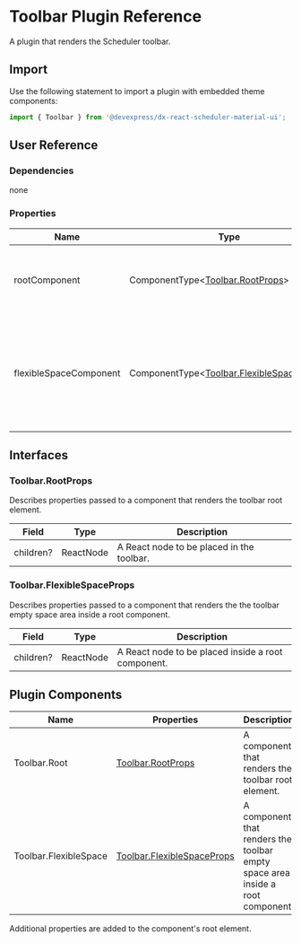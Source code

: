 # Toolbar Plugin Reference

A plugin that renders the Scheduler toolbar.

## Import

Use the following statement to import a plugin with embedded theme components:

```js
import { Toolbar } from '@devexpress/dx-react-scheduler-material-ui';
```

## User Reference

### Dependencies

none

### Properties

Name | Type | Default | Description
-----|------|---------|------------
rootComponent | ComponentType&lt;[Toolbar.RootProps](#toolbarrootprops)&gt; | | A component that renders the toolbar root element.
flexibleSpaceComponent | ComponentType&lt;[Toolbar.FlexibleSpaceProps](#toolbarflexiblespaceprops)&gt; | | A component that renders the toolbar empty space area inside a root component.

## Interfaces

### Toolbar.RootProps

Describes properties passed to a component that renders the toolbar root element.

Field | Type | Description
------|------|------------
children? | ReactNode | A React node to be placed in the toolbar.

### Toolbar.FlexibleSpaceProps

Describes properties passed to a component that renders the the toolbar empty space area inside a root component.

Field | Type | Description
------|------|------------
children? | ReactNode | A React node to be placed inside a root component.

## Plugin Components

Name | Properties | Description
-----|------------|------------
Toolbar.Root | [Toolbar.RootProps](#toolbarrootprops) | A component that renders the toolbar root element.
Toolbar.FlexibleSpace | [Toolbar.FlexibleSpaceProps](#toolbarflexiblespaceprops) | A component that renders the toolbar empty space area inside a root component.

Additional properties are added to the component's root element.
